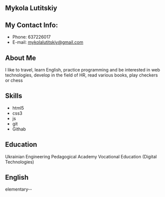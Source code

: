 ## Mykola Lutitskiy
## My Contact Info:
* Phone: 637226017
* E-mail: mykolalutitskiy@gmail.com 
 
## About Me
I like to travel, learn English, practice programming and be interested in web technologies, develop in the field of HR, read various books, play checkers or chess

## Skills
* html5
* css3
* js
* git
* Githab


## Education
Ukrainian Engineering Pedagogical Academy Vocational Education (Digital Technologies)

## English
elementary--
